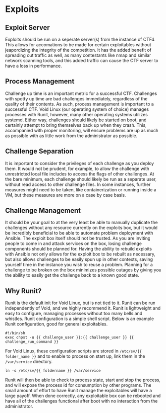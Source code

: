 # Exploits

## Exploit Server
Exploits should be run on a seperate server(s) from the instance of CTFd. This allows for accomations to be made for certain exploitables without jeapordizing the integrity of the competition. It has the added benefit of spreading out traffic as well, as many contestants like nmap and similar network scanning tools, and this added traffic can cause the CTF server to have a loss in performance.

## Process Management
Challenge up time is an important metric for a successful CTF. Challenges with spotty up time are bad challenges immediately, regardless of the quality of their contents. As such, process management is important to a successful CTF. Void Linux (our operating system of choice) manages processes with Runit, however, many other operating systems utilizes systemd. Either way, challenges should likely be started on boot, and certainly attempt to bring themselves back up when they crash. This, accompanied with proper monitoring, will ensure problems are up as much as possible with as little work from the administrator as possible.

## Challenge Separation
It is important to consider the privileges of each challenge as you deploy them. It would not be prudent, for example, to allow the challenge with unrestricted local file includes to access the flags of other challenges. At the bare minimum, each challenge should likely be run as a separate user, without read access to other challenge files. In some instances, further measures might need to be taken, like containerization or running inside a VM, but these measures are more on a case by case basis.

## Challenge Management
It should be your goal to at the very least be able to manually duplicate the challenges without any resource currently on the exploits box, but it would be incredibly beneficial to be able to automate problem deployment with Ansible. The exploit box itself should not be trusted. As you are inviting people to come in and attack services on the box, losing challenge components should be planned for. Having the ability to rebuild exploits with Ansible not only allows for the exploit box to be rebuilt as necessary, but also allows challenges to be easily spun up in other contexts, saving yourself time in the instance you wish to reuse a problem. Planning for a challenge to be broken on the box minimizes possible outages by giving you the ability to easily get the challenge back to a known good state.

## Why Runit?
Runit is the default init for Void Linux, but is not tied to it. Runit can be run independently of Void, and we highly recommend it. Runit is lightweight and easy to configure, managing processes without too many bells and whistles. Runit configuration is a simple shell script. Below is an example Runit configuration, good for general exploitables.

	#!/bin/sh
	exec chpst -u {{ challenge_user }}:{{ challenge_user }} {{ challenge_run_command }}

For Void Linux, these configuration scripts are stored in `/etc/sv/{{ folder_name }}` and to enable to process on start up, link them in the `/var/service` directory.

	ln -s /etc/sv/{{ foldername }} /var/service
	
Runit will then be able to check to process state, start and stop the process, and will expose the process id for consumption by other programs. The small amount of effort to have Runit manage the exploitables will have a large payoff. When done correctly, any exploitable box can be rebooted and have all of the challenges functional after boot with no interaction from the administrator. 
